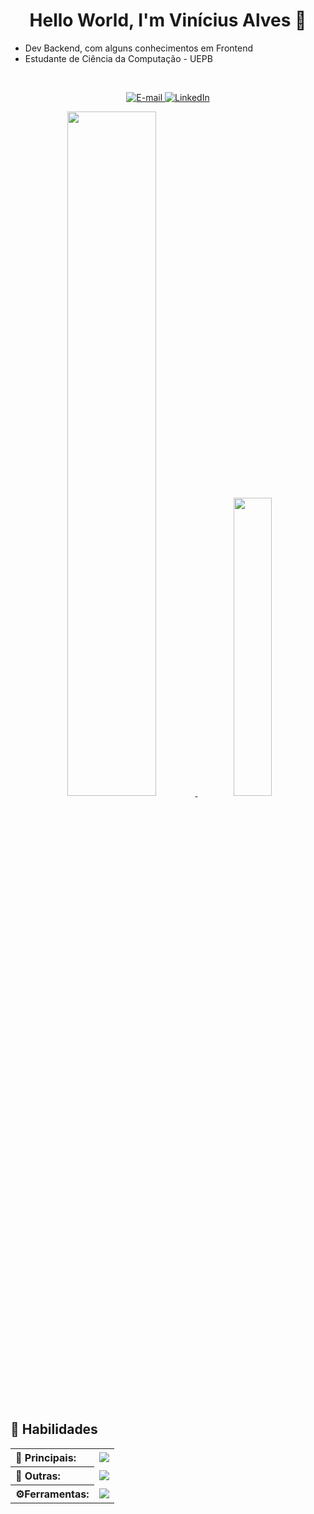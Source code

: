 <h1 align='center'>
  Hello World, I'm Vinícius Alves 👋
</h1>

<ul>
    <li>Dev Backend, com alguns conhecimentos em Frontend</li>
   <li>Estudante de Ciência da Computação - UEPB</li>
</ul>

</br>

<div align="center">
    <p>
        <a href="mailto:vinicius.alves0305@gmail.com">
            <img src="https://img.shields.io/badge/Gmail-D14836?style=for-the-badge&logo=gmail&logoColor=white" alt="E-mail">
        </a>
        <a href="https://t.me/viniciusalves1">
            <img src="https://img.shields.io/badge/Telegram-2CA5E0?style=for-the-badge&logo=telegram&logoColor=white" alt="LinkedIn">
        </a>
    </p>
</div>

<div align="center">
    <a href="https://github.com/ViniciusAlves03" align="center">
        <img  width="53%" src="https://github-readme-stats.vercel.app/api?username=ViniciusAlves03&theme=ayu-mirage&show_icons=true&hide_border=true&count_private=true" />
    </a>
    <a href="https://github.com/ViniciusAlves03" align="center">
        <img  width="35%" src="https://github-readme-stats.vercel.app/api/top-langs/?username=ViniciusAlves03&theme=ayu-mirage&show_icons=true&hide_border=true&layout=compact&langs_count=8"/>
    </a>
</div>

<h2>📌 Habilidades</h2>

<table>
  <tr>
    <th align="left">👑 Principais: </th>
    <td><img src="https://skillicons.dev/icons?i=java,javascript,nodejs,spring,mongodb,mysql" /></td>
  </tr>
  <tr>
    <th align="left">🤖 Outras: </th>
    <td><img src="https://skillicons.dev/icons?i=react,typescript,python,ruby,postgres" /></td>
  </tr>
  <tr>
    <th align="left">⚙️Ferramentas:</th>
    <td><img src="https://skillicons.dev/icons?i=vscode,figma,postman,git" /></td>
  </tr>
</table>
<br />
